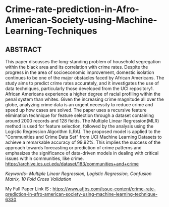 # Crime-rate-prediction-in-Afro-American-Society-using-Machine-Learning-Techniques

## ABSTRACT

This paper discusses the long-standing problem of household segregation within the black area and its correlation with crime rates. Despite the progress in the area of socioeconomic improvement, domestic isolation continues to be one of the major obstacles faced by African Americans. The study aims to predict crime rates accurately, and it investigates the use of data techniques, particularly those developed from the UCI repository1. African Americans experience a higher degree of racial profiling within the penal system than whites. Given the increasing crime magnitude all over the globe, analyzing crime data is an urgent necessity to reduce crime and speed up how cases are solved. The paper uses a recursive feature elimination technique for feature selection through a dataset containing around 2000 records and 128 fields. The Multiple Linear Regression(MLR) method is used for feature selection, followed by the analysis using the Logistic Regression Algorithm (LRA). The proposed model is applied to the "Communities and Crime Data Set" from UCI Machine Learning Datasets to achieve a remarkable accuracy of 99.92%. This implies the success of the approach towards forecasting or prediction of crime patterns and emphasizes the significance
of data-driven models in dealing with critical issues within communities, like crime. https://archive.ics.uci.edu/dataset/183/communities+and+crime 

_Keywords- Multiple Linear Regression, Logistic Regression, Confusion Matrix, 10 Fold Cross Validation_

My Full Paper Link IS : https://www.afjbs.com/issue-content/crime-rate-prediction-in-afro-american-society-using-machine-learning-technique-6330
